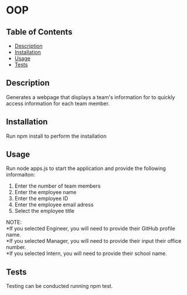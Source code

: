 # OOP

## Table of Contents
* [Description](#description)
* [Installation](#installation)
* [Usage](#usage)
* [Tests](#tests)

## Description 
  Generates a webpage that displays a team's information for to quickly access information for each team member.

  ## Installation
  Run npm install to perform the installation

  ## Usage 
  Run node apps.js to start the application and provide the following informaiton:
  1. Enter the number of team members
  2. Enter the employee name
  3. Enter the employee ID
  4. Enter the employee email adress
  5. Select the employee title
  
  NOTE:<br>
  *If you selected Engineer, you will need to provide their GitHub profile name. 
  <br>
  *If you selected Manager, you will need to provide their input their office number. 
  <br>
  *If you selected Intern, you will need to provide their school name.

  ## Tests 
  Testing can be conducted running npm test.
 
   

  
  